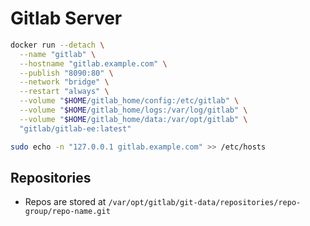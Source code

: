 # Gitlab Server

```sh
docker run --detach \
  --name "gitlab" \
  --hostname "gitlab.example.com" \
  --publish "8090:80" \
  --network "bridge" \
  --restart "always" \
  --volume "$HOME/gitlab_home/config:/etc/gitlab" \
  --volume "$HOME/gitlab_home/logs:/var/log/gitlab" \
  --volume "$HOME/gitlab_home/data:/var/opt/gitlab" \
  "gitlab/gitlab-ee:latest"
```

```sh
sudo echo -n "127.0.0.1 gitlab.example.com" >> /etc/hosts
```

## Repositories

- Repos are stored at `/var/opt/gitlab/git-data/repositories/repo-group/repo-name.git`
